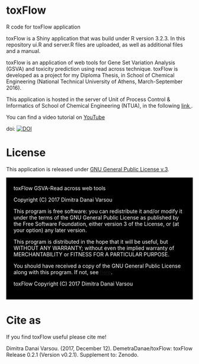 # toxFlow
R code for toxFlow application

toxFlow is a Shiny application that was build under R version 3.2.3. In this repository ui.R and server.R files are uploaded, as well as additional files and a manual.

toxFlow is an application of web tools for Gene Set Variation Analysis (GSVA) and toxicity prediction using read across technique. toxFlow is developed as a project for my Diploma Thesis, in School of Chemical Engineering (National Technical University of Athens, March-September 2016).

This application is hosted in the server of Unit of Process Control & Informatics of School of Chemical Engineering (NTUA), in the following <a href="http://147.102.86.129:3838/toxflow/"> link </a>. 

You can find a video tutorial on <a href="https://www.youtube.com/watch?v=kGp2PuTiDrg"> YouTube</a>

doi: <a href="https://doi.org/10.5281/zenodo.836713"><img src="https://zenodo.org/badge/DOI/10.5281/zenodo.595814.svg" alt="DOI"></a>

# License
This application is released under <a href="https://www.gnu.org/licenses/gpl.html"> GNU General Public License v.3</a>. 

<div style="background-color:black;color:white;padding:20px;">
  toxFlow GSVA-Read across web tools

<p>Copyright (C) 2017  Dimitra Danai Varsou</p>

<p>This program is free software: you can redistribute it and/or modify it under the terms of the GNU General Public License as published by the Free Software Foundation, either version 3 of the License, or (at your option) any later version.</p>

<p>This program is distributed in the hope that it will be useful, but WITHOUT ANY WARRANTY; without even the implied warranty of
MERCHANTABILITY or FITNESS FOR A PARTICULAR PURPOSE.</p>

<p>You should have received a copy of the GNU General Public License along with this program.  If not, see <a href="http://www.gnu.org/licenses/"> here</a>.</p>

toxFlow  Copyright (C) 2017  Dimitra Danai Varsou

</div> 

# Cite as
If you find toxFlow useful please cite me! 

Dimitra Danai Varsou. (2017, December 12). DemetraDanae/toxFlow: toxFlow Release 0.2.1 (Version v0.2.1). Supplement to:
<a href="https://github.com/DemetraDanae/toxFlow/tree/v0.2.1"></a> Zenodo. <a href="http://doi.org/10.5281/zenodo.1107622"></a>

